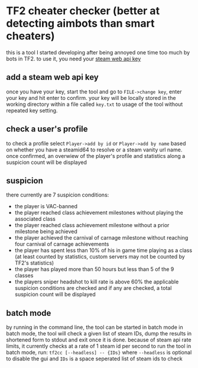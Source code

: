 # TF2 cheater checker (better at detecting aimbots than smart cheaters)

this is a tool I started developing after being annoyed one time too much by bots in TF2.
to use it, you need your [steam web api key](https://partner.steamgames.com/doc/webapi_overview/auth)

## add a steam web api key
once you have your key, start the tool and go to `FILE->change key`, enter your key and hit enter to confirm.
your key will be locally stored in the working directory within a file called `key.txt` to usage of the tool without repeated key setting.

## check a user's profile
to check a profile select `Player->add by id` or `Player->add by name` based on whether you have a steamid64 to resolve or a steam vanity url name.
once confirmed, an overwiew of the player's profile and statistics along a suspicion count will be displayed

## suspicion
there currently are 7 suspicion conditions:
- the player is VAC-banned
- the player reached class achievement milestones without playing the associated class
- the player reached class achievement milestone without a prior milestone being achieved
- the player achieved the carnival of carnage milestone without reaching four carnival of carnage achievements
- the player has spent less than 10% of his in game time playing as a class (at least counted by statistics, custom  servers may not be counted by TF2's statistics)
- the player has played more than 50 hours but less than 5 of the 9 classes
- the players sniper headshot to kill rate is above 60%
the applicable suspicion conditions are checked and if any are checked, a total suspicion count will be displayed

## batch mode
by running in the command line, the tool can be started in batch mode
in batch mode, the tool will check a given list of steam IDs, dump the results in shortened form to stdout and exit once it is done.
because of steam api rate limits, it currently checks at a rate of 1 steam id per second
to run the tool in batch mode, run:
`tf2cc [--headless] -- {IDs}`
where `--headless` is optional to disable the gui
and `IDs` is a space seperated list of steam ids to check
